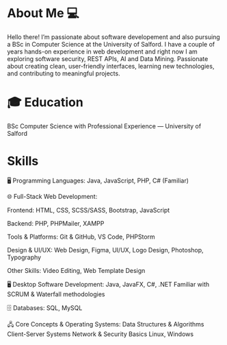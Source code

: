 <h1> About Me 💻</h1>
<p>
Hello there! I’m passionate about software developement and also pursuing a BSc in Computer Science at the University  of Salford. 
I have a couple of years hands-on experience in web development and right now I am exploring software security, REST APIs, AI and Data Mining.
Passionate about creating clean, user-friendly interfaces, learning new technologies, and contributing to meaningful projects.
</p> 

<h1>🎓 Education </h1>
BSc Computer Science with Professional Experience — University of Salford

<h1>Skills</h1>
🖥 Programming Languages:
Java, JavaScript, PHP, C# (Familiar)

🌐 Full-Stack Web Development:

Frontend: HTML, CSS, SCSS/SASS, Bootstrap, JavaScript

Backend: PHP, PHPMailer, XAMPP

Tools & Platforms: Git & GitHub, VS Code, PHPStorm

Design & UI/UX: Web Design, Figma, UI/UX, Logo Design, Photoshop, Typography

Other Skills: Video Editing, Web Template Design

🖥 Desktop Software Development:
Java, JavaFX, C#, .NET
Familiar with SCRUM & Waterfall methodologies

🗄 Databases:
SQL, MySQL

🖧 Core Concepts & Operating Systems:
Data Structures & Algorithms
Client-Server Systems
Network & Security Basics
Linux, Windows
